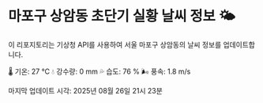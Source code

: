 
# 마포구 상암동 초단기 실황 날씨 정보 🌤️

이 리포지토리는 기상청 API를 사용하여 서울 마포구 상암동의 날씨 정보를 업데이트합니다. 

🌡️ 기온: 27 ℃
💧 강수량: 0 mm
💦 습도: 76 %
🌬️ 풍속: 1.8 m/s

마지막 업데이트 시각: 2025년 08월 26일 21시 23분    
